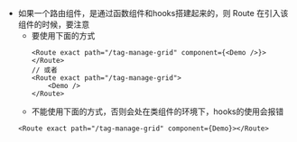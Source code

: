 - 如果一个路由组件，是通过函数组件和hooks搭建起来的，则 Route 在引入该组件的时候，要注意
  - 要使用下面的方式
    ```tsx
    <Route exact path="/tag-manage-grid" component={<Demo />}></Route>
    // 或者
    <Route exact path="/tag-manage-grid">
        <Demo />
    </Route>
    ```
  - 不能使用下面的方式，否则会处在类组件的环境下，hooks的使用会报错
  ```tsx
  <Route exact path="/tag-manage-grid" component={Demo}></Route>
  ```